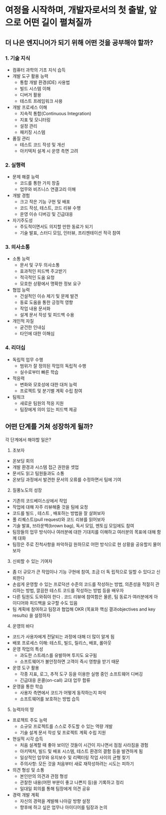 # 여정을 시작하며, 개발자로서의 첫 출발, 앞으로 어떤 길이 펼쳐질까

## 더 나은 엔지니어가 되기 위해 어떤 것을 공부해야 할까?

### 1. 기술 지식

- 컴퓨터 과학의 기초 지식 습득
- 개발 도구 활용 능력
  - 통합 개발 환경(IDE) 사용법
  - 빌드 시스템 이해
  - 디버거 활용
  - 테스트 프레임워크 사용
- 개발 프로세스 이해
  - 지속적 통합(Continuous Integration)
  - 지표 및 모니터링
  - 설정 관리
  - 패키징 시스템
- 품질 관리
  - 테스트 코드 작성 및 개선
  - 아키텍처 설계 시 운영 측면 고려

### 2. 실행력

- 문제 해결 능력
  - 코드를 통한 가치 창출
  - 업무와 비즈니스 연결고리 이해
- 개발 경험
  - 크고 작은 기능 구현 및 배포
  - 코드 작성, 테스트, 코드 리뷰 수행
  - 운영 이슈 디버깅 및 긴급대응
- 자기주도성
  - 주도적이면서도 의지할 만한 동료가 되기
  - 기술 발표, 스터디 모임, 인터뷰, 프리젠테이션 적극 참여

### 3. 의사소통

- 소통 능력
  - 문서 및 구두 의사소통
  - 효과적인 피드백 주고받기
  - 적극적인 도움 요청
  - 모호한 상황에서 명확한 정보 요구
- 협업 능력
  - 건설적인 이슈 제기 및 문제 발견
  - 동료 도움을 통한 긍정적 영향
  - 작업 내용 문서화
  - 설계 문서 작성 및 피드백 수용
- 개인적 자질
  - 굳건한 인내심
  - 타인에 대한 이해심

### 4. 리더십

- 독립적 업무 수행
  - 범위가 잘 정의된 작업의 독립적 수행
  - 실수로부터 빠른 학습
- 적응력
  - 변화와 모호성에 대한 대처 능력
  - 프로젝트 및 분기별 계획 수립 참여
- 팀워크
  - 새로운 팀원의 적응 지원
  - 팀장에게 의미 있는 피드백 제공

## 어떤 단계를 거쳐 성장하게 될까?

각 단계에서 해야할 일은?

1. 초보자

- 온보딩 회의
- 개발 환경과 시스템 접근 권한을 셋업
- 문서도 읽고 팀원들과도 소통
- 온보딩 과정에서 발견한 문서의 오류를 수정하면서 팀에 기여

2. 질풍노도의 성장

- 기존의 코드베이스상에서 작업
- 작업에 대해 자주 리뷰해줄 것을 팀에 요청
- 코드를 빌드 , 테스트 , 배포하는 방법을 잘 살펴보자
- 풀 리퀘스트(pull request)와 코드 리뷰를 읽어보자
- 기술 발표, 브라운백(brown bag), 독서 모임, 멘토십 모임에도 참여
- 팀장들의 업무 방식이나 여러분에 대한 기대치를 이해하고 여러분의 목표에 대해 함께 대화
- 팀장은 주로 진척사항을 파악하길 원하므로 어떤 방식으로 현 상황을 공유할지 물어보자

3. 신뢰할 수 있는 기여자

- 좀 더 규모가 큰 작업이나 기능 구현에 참여, 조금 더 독
  립적으로 일할 수 있다고 신뢰한다
- 손쉽게 운영할 수 있는 프로덕션 수준의 코드를 작성하는 방법, 의존성을 적절히 관리하는 방법, 깔끔한 테스트 코드를 작성하는 방법 등을 배우자
- 다른 팀원도 도와줘야 한다 . 코드 리뷰에 참여함은 물론, 팀 동료가 여러분에게 아이디어와 피드백을 요구할 수도 있음
- 팀 계획에 참여하고 팀장과 협업해 OKR (목표와 핵심 결과objectives and key results) 을 설정하자

4. 운영의 바다

- 코드가 사용자에게 전달되는 과정에 대해 더 많이 알게 됨
- 배포 프로세스 이해: 테스트, 빌드, 릴리스, 배포, 롤아웃
- 운영 작업의 특성
  - 과도한 스트레스를 유발하며 투지도 요구됨
  - 소프트웨어가 불안정하면 고객이 즉시 영향을 받기 때문
- 운영 도구 활용
  - 각종 지표, 로그, 추적 도구 등을 이용한 실행 중인 소프트웨어 디버깅
  - 긴급대응 온콜(on-call) 교대 업무 합류
- 운영을 통한 학습
  - 사용자 측면에서 코드가 어떻게 동작하는지 파악
  - 소프트웨어를 보호하는 방법 습득

5. 능력자의 땅

- 프로젝트 주도 능력
  - 소규모 프로젝트를 스스로 주도할 수 있는 역량 개발
  - 기술 설계 문서 작성 및 프로젝트 계획 수립 지원
- 현실적 시각 습득
  - 처음 설계할 때 좋아 보이던 것들이 시간이 지나면서 점점 사라짐을 경험
  - 아키텍처, 빌드 및 배포 시스템, 테스트 환경의 결함 등을 발견하게 됨
  - 일상적인 업무와 유지보수 및 리팩터링 작업 사이의 균형 찾기
  - 주의사항: 모든 것을 처음부터 새로 재작성하려는 시도는 피하기
- 의견 형성 및 소통
  - 본인만의 의견과 관점 형성
  - 관찰한 내용(어떤 부분이 좋고 나쁜지 등)을 기록하고 정리
  - 일대일 회의를 통해 팀장에게 의견 공유
- 경력 개발 계획
  - 자신의 경력을 계발해 나아갈 방향 설정
  - 향후에 하고 싶은 업무나 아이디어를 팀장과 논의
